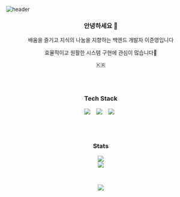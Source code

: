 ![header](https://capsule-render.vercel.app/api?type=waving&color=_778899&height=300&section=header&text=Junyoung&nbsp;Lee&fontSize=45&fontAlign=72&fontAlignY=40&animation=fadeIn&fontColor=E7E6D2)
<h3 align="center"> 안녕하세요 🙂 </h3>
<p align="center">배움을 즐기고 지식의 나눔을 지향하는 백엔드 개발자 이준영입니다</p>
<p align="center">효율적이고 원활한 시스템 구현에 관심이 많습니다🌱</p>
<p align="center">🇰🇷</p>
<br>
<br>


<h3 align="center"> Tech Stack </h3>
<p align="center">
  <img src="https://img.shields.io/badge/Python-3776AB?style=flat&logo=Python&logoColor=yellow"/>&nbsp;&nbsp;&nbsp;
  <img src="https://img.shields.io/badge/Django-092E20?style=flat&logo=Django&logoColor=white"/>&nbsp;&nbsp;&nbsp;
  <img src="https://img.shields.io/badge/MySQL-4479A1?style=flat&logo=MySQL&logoColor=white"/>&nbsp;&nbsp;
</p>
<br>
<br>

<h3 align="center"> Stats </h3>

<!-- ![Anurag's GitHub stats](https://github-readme-stats.vercel.app/api?username=Pratiable&show_icons=true&theme=dark&hide_border=true&bg_color=0d1007)
<br> -->
<p align="center">
  <img src="https://github-readme-stats.vercel.app/api/top-langs/?username=Pratiable&layout=compact"/><br>
  <a href="https://solved.ac/ambitiouskyle"><img src="http://mazassumnida.wtf/api/v2/generate_badge?boj=ambitiouskyle"/></a>
</p>
<br>

<p align="center">
  <a href="https://velog.io/@ambitiouskyle"><img src="https://img.shields.io/badge/-Tech%20Blog-0d1007"/></a>
</p>
